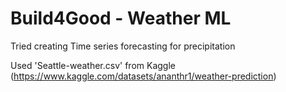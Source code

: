 # Build4Good - Weather ML

Tried creating Time series forecasting for precipitation

Used 'Seattle-weather.csv' from Kaggle (https://www.kaggle.com/datasets/ananthr1/weather-prediction)
